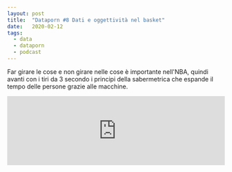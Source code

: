 ```yaml
---
layout: post
title:  "Dataporn #8 Dati e oggettività nel basket"
date:   2020-02-12
tags:
  - data
  - dataporn
  - podcast
---
```


Far girare le cose e non girare nelle cose è importante nell'NBA, quindi avanti con i tiri da 3 secondo i principi della sabermetrica che espande il tempo delle persone grazie alle macchine.

<iframe src="https://anchor.fm/dataporn/embed/episodes/Tradurre-i-dati-tra-eros-e-linguaggio-ealudr" height="160px" width="100%" frameborder="0" scrolling="no"></iframe>
